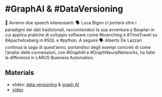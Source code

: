 # #GraphAI & #DataVersioning

👥 Avremo due speech interessanti:
🗣 Luca Bigon ci porterà oltre i paradigmi dei dati tradizionali, raccontandoci la sua avventura a Bauplan in cui applica pratiche di sviluppo software come #branching e #TimeTravel su #ApacheIceberg in #SQL e #python.
A seguire 🗣 Alberto De Lazzari continua la saga di quest’anno, portandoci degli esempi concreti di come l’analisi delle connessioni, con #GraphAI e #GraphNeuralNetworks, ha fatto la differenza in LARUS Business Automation.

## Materials

* slides: [data versioning](PyDataVenice21.Luca.Bigon.pdf) & [graph AI](PyDataVenice21.Alberto.De.Lazzari.pdf)
* [video](https://www.youtube.com/watch?v=_yMDWpG3x2Q)
